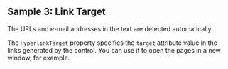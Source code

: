 ## Sample 3: Link Target

The URLs and e-mail addresses in the text are detected automatically. 

The `HyperlinkTarget` property specifies the `target` attribute value in the links generated by the control. You can use it to open the pages in a new window, for example.
